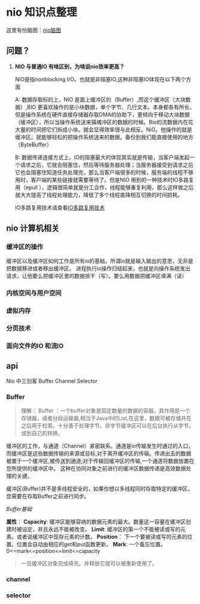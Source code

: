 
#  nio 知识点整理

这里有份脑图：[nio脑图](../../../etc/mind/NIO.xmind)

## 问题？
1. **NIO 与普通IO 有啥区别，为啥说nio效率更高？**

   NIO是指nonblocking I/O。也就是非阻塞IO,这种非阻塞IO体现在以下两个方面

   A: 数据存取标的上，NIO 是面上缓冲区的（Buffer）,而这个缓冲区（大块数据）,BIO 更喜欢操作的是小块数据，单个字节、几行文本。本身都各有所长，但是操作系统在硬件直接存储器存取DMA的协助下，更倾向于移动大块数据（缓冲区），所以当操作系统送来镇魂冲区的数据的时候。Bio的流数据内在花大量的时间把它们拆成小块。就会显得效率很与此相反。NiO。他操作的就是缓冲区。就能够轻松的把操作系统送来的数据。备份到我们能直接使用的地方（ByteBuffer）

   B: 数据传递连接方式上，IO的阻塞最大的体现其实就是传输，当客户端发起一个请求之后，它就会阻塞住，然后等待服务器处理；当服务器接受到请求之后它也会阻塞住知道任务处理完，那么当客户端很多的时候，服务端的线程不够用时，客户端的某些链接就需要等待了。但是NIO 用到的一种技术时IO多路复用（epull ），逻辑很简单就是分工合作，线程能够重复利用，那么这样做之后就大大提高了线程处理能力，降低了多个线程直降相互切换的时间损耗。

   IO多路复用技术请查看[IO多路复用技术](https://mp.weixin.qq.com/s/Ok7SIROXu1THUbWsFu-UYw)

## nio 计算机相关
###  缓冲区的操作
缓冲区以及缓冲区如何工作是所有io的基础。所谓io就是输入输出的意思，无非是把数据移进或者移出缓冲区。
进程执行io操作归结起来，也就是向操作系统发出请求，让他要么把缓冲区里的数据排干（写）。要么用数据把缓冲区填满（读）

### 内核空间与用户空间
### 虚拟内存
### 分页技术
### 面向文件的IO 和流IO
## api

Nio 中三剑客 Buffer Channel Selector

### Buffer
> 理解：
> Buffer ：一个buffer对象是固定数量的数据的容器，其作用是一个存储器，或者分段运输器,相当于Java中的List,在这里，数据可被存储并在之后用于检索。十分善于处理字节。非字节缓冲区可以在后台执行从字节。或到自己的转换。

缓冲区的工作，与通道（Channel）紧密联系。通道是io传输发生时通过的入口，而缓冲区是这些数据传输的来源或目标,对于离开缓冲区的传输。传递出去的数据被置于一个缓冲区,被传送到通道;对于传输回缓冲区的传输,一个通道将数据放置在您所提供的缓冲区中。
这种在协同对象之前进行的缓冲区数据传递是高效数据处理的关键。

缓冲区(Buffer)并不是多线程安全的，如果你想以多线程同时存取特定的缓冲区，您需要在存取Buffer之前进行同步。

*Buffer基础*

**属性**：
**Capacity**:  缓冲区能够容纳的数据元素的最大。数量这一容量在缓冲区创建时被设定，并且永远不能被改变。
**Limit**:  缓冲区的第一个不能被读或写的元素。或者说缓冲区中现存元素的计数。
**Position**： 下一个要被读或写的元素的位置。位置会自动由相应的get和put函数更新。
**Mark**:  一个备忘位置。
0<=mark<=position<=limit<=capacity

> 一旦缓冲区对象完成填充。并释放它就可以被重新使用了。
> 

### channel

### selector